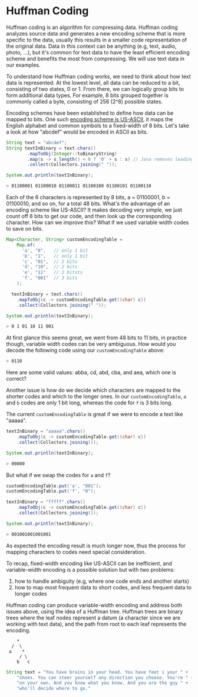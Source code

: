 # Huffman Coding

Huffman coding is an algorithm for compressing data. Huffman coding analyzes source data and generates a new encoding scheme that is more specific to the data, usually this results in a smaller code representation of the original data. Data in this context can be anything (e.g, text, audio, photo, ...), but it's common for text data to have the least efficient encoding scheme and benefits the most from compressing. We will use text data in our examples.

To understand how Huffman coding works, we need to think about how text data is represented. At the lowest level, all data can be reduced to a bit, consisting of two states, 0 or 1. From there, we can logically group bits to form additional data types. For example, 8 bits grouped together is commonly called a byte, consisting of 256 (2^8) possible states.

Encoding schemes have been established to define how data can be mapped to bits. One such [encoding scheme is US-ASCII](https://en.wikipedia.org/wiki/ASCII), it maps the English alphabet and common symbols to a fixed-width of 8 bits. Let's take a look at how "abcdef" would be encoded in ASCII as bits.

```java
String text = "abcdef";
String textInBinary = text.chars()
        .mapToObj(Integer::toBinaryString)
        .map(s -> s.length() < 8 ? '0' + s : s) // Java removes leading 0
        .collect(Collectors.joining(" "));

System.out.println(textInBinary);
```
```bash
> 01100001 01100010 01100011 01100100 01100101 01100110
```

Each of the 6 characters is represented by 8 bits, a = 01100001, b = 01100010, and so on, for a total 48 bits. What's the advantage of an encoding scheme like US-ASCII? It makes decoding very simple, we just count off 8 bits to get our code, and then look up the corresponding character. How can we improve this? What if we used variable width codes to save on bits.

```java
Map<Character, String> customEncodingTable =
    Map.of(
      'a', "0",   // only 1 bit
      'b', "1",   // only 1 bit
      'c', "01",  // 2 bits
      'd', "10",  // 2 bits
      'e', "11"   // 2 bitsts
      'f', "001"  // 3 bits
    );

  textInBinary = text.chars()
    .mapToObj(c -> customEncodingTable.get((char) c))
    .collect(Collectors.joining(" "));

System.out.println(textInBinary);
```
```bash
> 0 1 01 10 11 001
```

At first glance this seems great, we went from 48 bits to 11 bits, in practice though, variable width codes can be very ambiguous. How would you decode the following code using our `customEncodingTable` above:

```bash
> 0110
```

Here are some valid values: abba, cd, abd, cba, and aea, which one is correct?

Another issue is how do we decide which characters are mapped to the shorter codes and which to the longer ones. In our `customEncodingTable`, `a` and `b` codes are only 1 bit long, whereas the code for `f` is 3 bits long.

The current `customEncodingTable` is great if we were to encode a text like "aaaaa".

```java
textInBinary = "aaaaa".chars()
    .mapToObj(c -> customEncodingTable.get((char) c))
    .collect(Collectors.joining());

System.out.println(textInBinary);
```
```bash
> 00000
```
But what if we swap the codes for `a` and `f`?

```java
customEncodingTable.put('a', "001");
customEncodingTable.put('f', "0");

textInBinary = "fffff".chars()
    .mapToObj(c -> customEncodingTable.get((char) c))
    .collect(Collectors.joining());

System.out.println(textInBinary);
```
```bash
> 001001001001001
```

As expected the encoding result is much longer now, thus the process for mapping characters to codes need special consideration. 

To recap, fixed-width encoding like US-ASCII can be inefficient, and variable-width encoding is a possible solution but with two problems:
1. how to handle ambiguity (e.g, where one code ends and another starts)
2. how to map most frequent data to short codes, and less frequent data to longer codes

Huffman coding can produce variable-width encoding and address both issues above, using the idea of a Huffman tree. Huffman trees are binary trees where the leaf nodes represent a datum (a character since we are working with text data), and the path from root to each leaf represents the encoding. 

```
    *
  /  \
 a    *
     / \
    b   c 
```


```java
String text = "You have brains in your head. You have feet i your " +
    "shoes. You can steer yourself any direction you choose. You're " +
    "on your own. And you know what you know. And you are the guy " +
    "who'll decide where to go."



```



